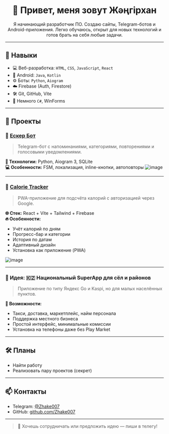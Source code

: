 <h1 align="center">👋 Привет, меня зовут Жәңгірхан</h1>

<p align="center">
  Я начинающий разработчик ПО. Создаю сайты, Telegram-ботов и Android-приложения. Легко обучаюсь, открыт для новых технологий и готов брать на себя любые задачи.
</p>

---

## 🧠 Навыки

- 💻 Веб-разработка: `HTML`, `CSS`, `JavaScript`, `React`
- 📱 Android: `Java`, `Kotlin`
- ⚙️ Боты: `Python`, `Aiogram`
- ☁️ Firebase (Auth, Firestore)
- 🛠 Git, GitHub, Vite
- 🧩 Немного `C#`, WinForms

---

## 🚀 Проекты

### 🔔 [Ескер Бот](https://t.me/anassk_bot)
> Telegram-бот с напоминаниями, категориями, повторениями и голосовыми уведомлениями.

**🔧 Технологии:** Python, Aiogram 3, SQLite  
**💻 Особенности:** FSM, локализация, inline-кнопки, автоповторы
![image](https://github.com/user-attachments/assets/e4f331f2-28c9-48ce-af10-1280d85ed963)

---

### 🥗 [Calorie Tracker](https://github.com/Zhake007/calorie-tracker)
> PWA-приложение для подсчёта калорий с авторизацией через Google.

**🌐 Стек:** React + Vite + Tailwind + Firebase  
**🔥 Особенности:**
- Учёт калорий по дням
- Прогресс-бар и категории
- История по датам
- Адаптивный дизайн
- Установка как приложение (PWA)

![image](https://github.com/user-attachments/assets/efaeb4da-a822-404a-9dba-74cfc6215431)


---

### 🧩 Идея: 🇰🇿 Национальный SuperApp для сёл и районов
> Приложение по типу Яндекс Go и Kaspi, но для малых населённых пунктов.

**📌 Возможности:**
- Такси, доставка, маркетплейс, найм персонала
- Поддержка местного бизнеса
- Простой интерфейс, минимальные комиссии
- Установка на телефоны даже без Play Market

---

## 🛠 Планы
- Найти работу
- Реализовать пару проектов (секрет)
---

## 📫 Контакты

- Telegram: [@Zhake007](https://t.me/Zhake007)
- GitHub: [github.com/Zhake007](https://github.com/Zhake007)

---

> 💬 Хочешь сотрудничать или предложить идею — пиши в телегу!
